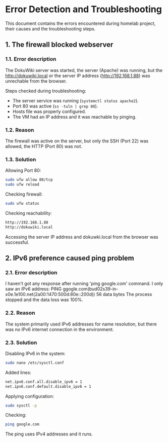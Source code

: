 # Error Detection and Troubleshooting

This document contains the errors encountered during homelab project, their causes and the troubleshooting steps.


## 1. The firewall blocked webserver

### 1.1. Error description

The DokuWiki server was started, the server (Apache) was running, but the http://dokuwiki.local or the server IP address (http://192.168.1.88) was unrechable from the browser.

Steps checked during troubleshooting:
- The server service was running (```systemctl status apache2```).
- Port 80 was active (```ss -tuln | grep 80```).
- Hosts file was properly configured.
- The VM had an IP address and it was reachable by pinging.

### 1.2. Reason

The firewall was active on the server, but only the SSH (Port 22) was allowed, the HTTP (Port 80) was not.

### 1.3. Solution

Allowing Port 80:

```bash
sudo ufw allow 80/tcp
sudo ufw reload
```

Checking firewall:

```bash
sudo ufw status
```

Checking reachability:

```bash
http://192.168.1.88
http://dokuwiki.local
```

Accessing the server IP address and dokuwki.local from the browser was successful.

## 2. IPv6 preference caused ping problem

### 2.1. Error description

I haven't got any response after running 'ping google.com' command. I only saw an IPv6 address:
PING ggogle.com(bud02s39-in-x0e.1e100.net(2a00:1470:500d:80e::200d)) 56 data bytes
The process stopped and the data loss was 100%.

### 2.2. Reason

The system primarily used IPv6 addresses for name resolution, but there was no IPv6 internet connection in the environment.

### 2.3. Solution

Disabling IPv6 in the system:

```bash
sudo nano /etc/sysctl.conf
```

Added lines:

```bash
net.ipv6.conf.all.disable_ipv6 = 1
net.ipv6.conf.default.disable_ipv6 = 1
```

Applying configuration:

```bash
sudo sysctl -p
```

Checking:

```bash
ping google.com
```
The ping uses IPv4 addresses and it runs.
